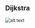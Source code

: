 ## Dijkstra
<!-- get gif from /HW2/dijkstra_animation.gif = -->
![alt text](
    https://github.com/nosv1/seagraves_unmanned_systems/blob/master/HW2/dijkstra_animation.gif?raw=true
    "Dijkstra's Algorithm"
)
